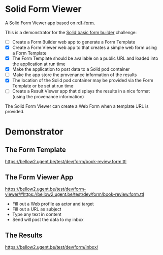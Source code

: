 # Solid Form Viewer

A Solid Form Viewer app based on [rdf-form](https://github.com/danielbeeke/rdf-form).

This is a demonstrator for the [Solid basic form builder](https://github.com/SolidLabResearch/Challenges/issues/19) challenge:

- [ ] Create a Form Builder web app to generate a Form Template
- [x] Create a Form Viewer web app to that creates a simple web form using a Form Template
- [x] The Form Template should be available on a public URL and loaded into the 
  application at run time
- [x] Make the application to post data to a Solid pod container
- [ ] Make the app store the provenance information of the results
- [x] The location of the Solid pod container may be provided via the Form Template or be set at run time
- [ ] Create a Result Viewer app that displays the results in a nice format (using the provenance information)

The Solid Form Viewer can create a Web Form when a template URL is provided. 

# Demonstrator 

## The Form Template

https://bellow2.ugent.be/test/dev/form/book-review.form.ttl

## The Form Viewer App

https://bellow2.ugent.be/test/dev/form-viewer/#https://bellow2.ugent.be/test/dev/form/book-review.form.ttl

 - Fill out a Web profile as actor and target
 - Fill out a URL as subject
 - Type any text in content
 - Send will post the data to my inbox

## The Results

https://bellow2.ugent.be/test/dev/form/inbox/
